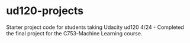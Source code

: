 ud120-projects
==============

Starter project code for students taking Udacity ud120
4/24 - Completed the final project for the C753-Machine Learning course.
